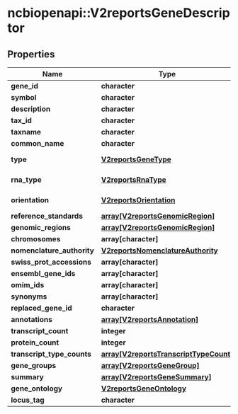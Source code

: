 # ncbiopenapi::V2reportsGeneDescriptor


## Properties
Name | Type | Description | Notes
------------ | ------------- | ------------- | -------------
**gene_id** | **character** |  | [optional] 
**symbol** | **character** |  | [optional] 
**description** | **character** |  | [optional] 
**tax_id** | **character** |  | [optional] 
**taxname** | **character** |  | [optional] 
**common_name** | **character** |  | [optional] 
**type** | [**V2reportsGeneType**](v2reportsGeneType.md) |  | [optional] [Enum: ] 
**rna_type** | [**V2reportsRnaType**](v2reportsRnaType.md) |  | [optional] [Enum: ] 
**orientation** | [**V2reportsOrientation**](v2reportsOrientation.md) |  | [optional] [Enum: ] 
**reference_standards** | [**array[V2reportsGenomicRegion]**](v2reportsGenomicRegion.md) |  | [optional] 
**genomic_regions** | [**array[V2reportsGenomicRegion]**](v2reportsGenomicRegion.md) |  | [optional] 
**chromosomes** | **array[character]** |  | [optional] 
**nomenclature_authority** | [**V2reportsNomenclatureAuthority**](v2reportsNomenclatureAuthority.md) |  | [optional] 
**swiss_prot_accessions** | **array[character]** |  | [optional] 
**ensembl_gene_ids** | **array[character]** |  | [optional] 
**omim_ids** | **array[character]** |  | [optional] 
**synonyms** | **array[character]** |  | [optional] 
**replaced_gene_id** | **character** |  | [optional] 
**annotations** | [**array[V2reportsAnnotation]**](v2reportsAnnotation.md) |  | [optional] 
**transcript_count** | **integer** |  | [optional] 
**protein_count** | **integer** |  | [optional] 
**transcript_type_counts** | [**array[V2reportsTranscriptTypeCount]**](v2reportsTranscriptTypeCount.md) |  | [optional] 
**gene_groups** | [**array[V2reportsGeneGroup]**](v2reportsGeneGroup.md) |  | [optional] 
**summary** | [**array[V2reportsGeneSummary]**](v2reportsGeneSummary.md) |  | [optional] 
**gene_ontology** | [**V2reportsGeneOntology**](v2reportsGeneOntology.md) |  | [optional] 
**locus_tag** | **character** |  | [optional] 


